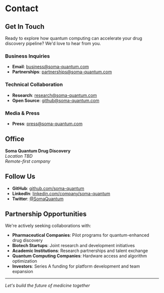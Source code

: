 # Contact

## Get In Touch

Ready to explore how quantum computing can accelerate your drug discovery pipeline? We'd love to hear from you.

### **Business Inquiries**
- **Email**: business@soma-quantum.com
- **Partnerships**: partnerships@soma-quantum.com

### **Technical Collaboration**
- **Research**: research@soma-quantum.com
- **Open Source**: github@soma-quantum.com

### **Media & Press**
- **Press**: press@soma-quantum.com

## Office

**Soma Quantum Drug Discovery**  
*Location TBD*  
*Remote-first company*

## Follow Us

- **GitHub**: [github.com/soma-quantum](https://github.com/soma-quantum)
- **LinkedIn**: [linkedin.com/company/soma-quantum](https://linkedin.com/company/soma-quantum)
- **Twitter**: [@SomaQuantum](https://twitter.com/SomaQuantum)

## Partnership Opportunities

We're actively seeking collaborations with:

- **Pharmaceutical Companies**: Pilot programs for quantum-enhanced drug discovery
- **Biotech Startups**: Joint research and development initiatives  
- **Academic Institutions**: Research partnerships and talent exchange
- **Quantum Computing Companies**: Hardware access and algorithm optimization
- **Investors**: Series A funding for platform development and team expansion

---

*Let's build the future of medicine together*
